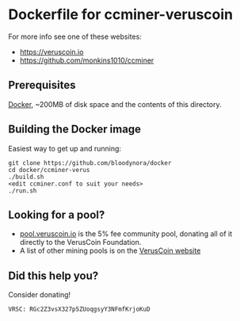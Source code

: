 # Dockerfile for ccminer-veruscoin

For more info see one of these websites: 

 * https://veruscoin.io
 * https://github.com/monkins1010/ccminer

## Prerequisites

[Docker](https://docs.docker.com/install/), ~200MB of disk space and the contents of this directory.

## Building the Docker image

Easiest way to get up and running:

```
git clone https://github.com/bloodynora/docker
cd docker/ccminer-verus
./build.sh
<edit ccminer.conf to suit your needs>
./run.sh
```

## Looking for a pool? 

 * [pool.veruscoin.io](https://pool.veruscoin.io) is the 5% fee community pool, donating all of it directly to the VerusCoin Foundation.
 * A list of other mining pools is on the [VerusCoin website](https://veruscoin.io)

## Did this help you? 

Consider donating!

```
VRSC: RGc2Z3vsX327p5ZUoqgsyY3NFmfKrjoKuD
```